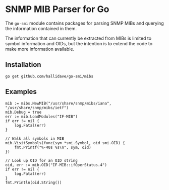 # SNMP MIB Parser for Go

The `go-smi` module contains packages for parsing SNMP MIBs and querying
the information contained in them.

The information that can currently be extracted from MIBs is limited to
symbol information and OIDs, but the intention is to extend the code
to make more information available.

## Installation

    go get github.com/hallidave/go-smi/mibs

## Examples

	mib := mibs.NewMIB("/usr/share/snmp/mibs/iana", "/usr/share/snmp/mibs/ietf")
	mib.Debug = true
	err := mib.LoadModules("IF-MIB")
	if err != nil {
		log.Fatal(err)
	}

	// Walk all symbols in MIB
	mib.VisitSymbols(func(sym *smi.Symbol, oid smi.OID) {
		fmt.Printf("%-40s %s\n", sym, oid)
	})

    // Look up OID for an OID string
    oid, err := mib.OID("IF-MIB::ifOperStatus.4")
    if err != nil {
        log.Fatal(err)
    }
    fmt.Println(oid.String())
